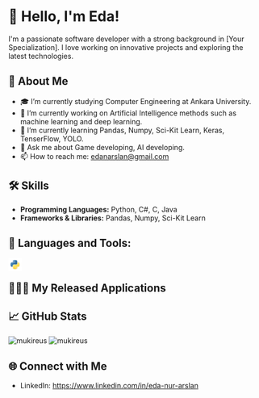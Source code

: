 # 👋 Hello, I'm Eda!

I'm a passionate software developer with a strong background in [Your Specialization]. I love working on innovative projects and exploring the latest technologies.

## 🚀 About Me

- 🎓 I’m currently studying Computer Engineering at Ankara University.
- 🔭 I’m currently working on Artificial Intelligence methods such as machine learning and deep learning.
- 🌱 I’m currently learning Pandas, Numpy, Sci-Kit Learn, Keras, TenserFlow, YOLO.
- 💬 Ask me about Game developing, AI developing.
- 📫 How to reach me: edanarslan@gmail.com

## 🛠️ Skills

- **Programming Languages:** Python, C#, C, Java
- **Frameworks & Libraries:** Pandas, Numpy, Sci-Kit Learn

## 🔧 Languages and Tools:

<img align="left" alt="Python" width="26px" src="https://raw.githubusercontent.com/github/explore/cebd63002168a05a6a642f309227eefeccd92950/topics/python/python.png" />
<br>


## 👩‍💻📱 My Released Applications
<a href="https://play.google.com/store/apps/details?id=com.QuadCenGame.PaintHit"></a>

## 📈 GitHub Stats

  <img height="180em" align="center" src="https://github-readme-stats.vercel.app/api?username=edanurarslan&show_icons=true&locale=en&theme=algolia&include_all_commits=true&count_private=true" alt="mukireus"/> <img height="180em" align="center" src="https://github-readme-stats.vercel.app/api/top-langs?username=edanurarslan&show_icons=true&locale=en&layout=compact&langs_count=8&theme=algolia" alt="mukireus"/>
  


## 🌐 Connect with Me

- LinkedIn: https://www.linkedin.com/in/eda-nur-arslan
